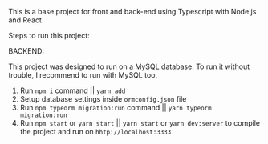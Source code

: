This is a base project for front and back-end using Typescript with Node.js and React

Steps to run this project:

BACKEND:

This project was designed to run on a MySQL database. To run it without trouble, I recommend to run with MySQL too.
1. Run `npm i` command || `yarn add`
2. Setup database settings inside `ormconfig.json` file
3. Run `npm typeorm migration:run` command || `yarn typeorm migration:run`
4. Run `npm start` or `yarn start` || `yarn start` or `yarn dev:server` to compile the project and run on `hhtp://localhost:3333`
